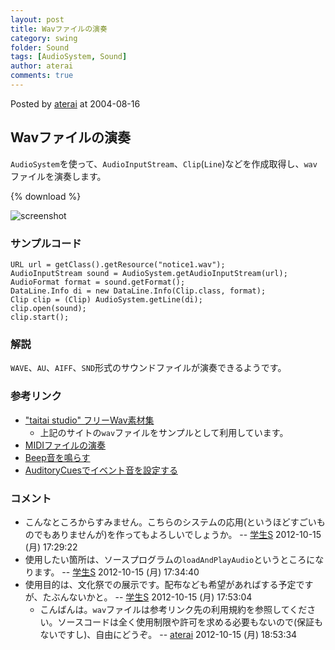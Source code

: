 ```yaml
---
layout: post
title: Wavファイルの演奏
category: swing
folder: Sound
tags: [AudioSystem, Sound]
author: aterai
comments: true
---
```


Posted by [aterai](http://terai.xrea.jp/aterai.html) at 2004-08-16

## Wavファイルの演奏
`AudioSystem`を使って、`AudioInputStream`、`Clip`(`Line`)などを作成取得し、`wav`ファイルを演奏します。

{% download %}

![screenshot](https://lh4.googleusercontent.com/_9Z4BYR88imo/TQTTj2hYTjI/AAAAAAAAAko/8dQ-XleMZBc/s800/Sound.png)

### サンプルコード
<pre class="prettyprint"><code>URL url = getClass().getResource("notice1.wav");
AudioInputStream sound = AudioSystem.getAudioInputStream(url);
AudioFormat format = sound.getFormat();
DataLine.Info di = new DataLine.Info(Clip.class, format);
Clip clip = (Clip) AudioSystem.getLine(di);
clip.open(sound);
clip.start();
</code></pre>

### 解説
`WAVE`、`AU`、`AIFF`、`SND`形式のサウンドファイルが演奏できるようです。

### 参考リンク
- ["taitai studio" フリーWav素材集](http://www.taitaistudio.com/wav/)
    - 上記のサイトの`wav`ファイルをサンプルとして利用しています。
- [MIDIファイルの演奏](http://terai.xrea.jp/Swing/MidiSystem.html)
- [Beep音を鳴らす](http://terai.xrea.jp/Swing/Beep.html)
- [AuditoryCuesでイベント音を設定する](http://terai.xrea.jp/Swing/AuditoryCues.html)

<!-- dummy comment line for breaking list -->

### コメント
- こんなところからすみません。こちらのシステムの応用(というほどすごいものでもありませんが)を作ってもよろしいでしょうか。 -- [学生S](http://terai.xrea.jp/学生S.html) 2012-10-15 (月) 17:29:22
- 使用したい箇所は、ソースプログラムの`loadAndPlayAudio`というところになります。 -- [学生S](http://terai.xrea.jp/学生S.html) 2012-10-15 (月) 17:34:40
- 使用目的は、文化祭での展示です。配布なども希望があればする予定ですが、たぶんないかと。 -- [学生S](http://terai.xrea.jp/学生S.html) 2012-10-15 (月) 17:53:04
    - こんばんは。`wav`ファイルは参考リンク先の利用規約を参照してください。ソースコードは全く使用制限や許可を求める必要もないので(保証もないですし)、自由にどうぞ。 -- [aterai](http://terai.xrea.jp/aterai.html) 2012-10-15 (月) 18:53:34

<!-- dummy comment line for breaking list -->

